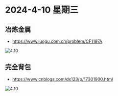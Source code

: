# 2024-4-10 星期三

## 冶炼金属

- https://www.luogu.com.cn/problem/CF1197A

![4.10](https://img2.imgtp.com/2024/04/10/S1Kph0ee.png)

## 完全背包

- https://www.cnblogs.com/dx123/p/17301900.html

![4.10](https://img2.imgtp.com/2024/04/10/HzvPV7PO.png)